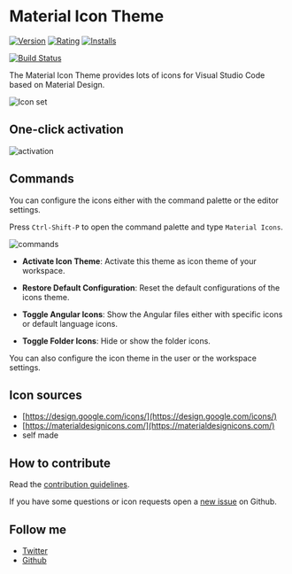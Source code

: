 # Material Icon Theme

[![Version](http://vsmarketplacebadge.apphb.com/version/PKief.material-icon-theme.svg)](https://marketplace.visualstudio.com/items?itemName=PKief.material-icon-theme)
[![Rating](https://vsmarketplacebadge.apphb.com/rating/PKief.material-icon-theme.svg)](https://marketplace.visualstudio.com/items?itemName=PKief.material-icon-theme)
[![Installs](https://vsmarketplacebadge.apphb.com/installs/PKief.material-icon-theme.svg)](https://marketplace.visualstudio.com/items?itemName=PKief.material-icon-theme)

[![Build Status](https://travis-ci.org/PKief/vscode-material-icon-theme.svg?branch=master)](https://travis-ci.org/PKief/vscode-material-icon-theme)

The Material Icon Theme provides lots of icons for Visual Studio Code based on Material Design.

![Icon set](https://raw.githubusercontent.com/PKief/vscode-extension-material-icon-theme/master/images/iconset.png)

## One-click activation
![activation](https://raw.githubusercontent.com/PKief/vscode-extension-material-icon-theme/master/images/oneclickactivation.png)

## Commands
You can configure the icons either with the command palette or the editor settings.

Press `Ctrl-Shift-P` to open the command palette and type `Material Icons`.

![commands](https://raw.githubusercontent.com/PKief/vscode-extension-material-icon-theme/master/images/commands.png)

- **Activate Icon Theme**: Activate this theme as icon theme of your workspace.

- **Restore Default Configuration**: Reset the default configurations of the icons theme.

- **Toggle Angular Icons**: Show the Angular files either with specific icons or default language icons.

- **Toggle Folder Icons**: Hide or show the folder icons.

You can also configure the icon theme in the user or the workspace settings.

## Icon sources
* [https://design.google.com/icons/](https://design.google.com/icons/)
* [https://materialdesignicons.com/](https://materialdesignicons.com/)
* self made

## How to contribute

Read the [contribution guidelines](https://github.com/PKief/vscode-material-icon-theme/blob/master/CONTRIBUTING.md).

If you have some questions or icon requests open a [new issue](https://github.com/PKief/vscode-material-icon-theme/issues/new) on Github.

## Follow me
- [Twitter](https://twitter.com/PhilippKief)
- [Github](https://github.com/PKief)
